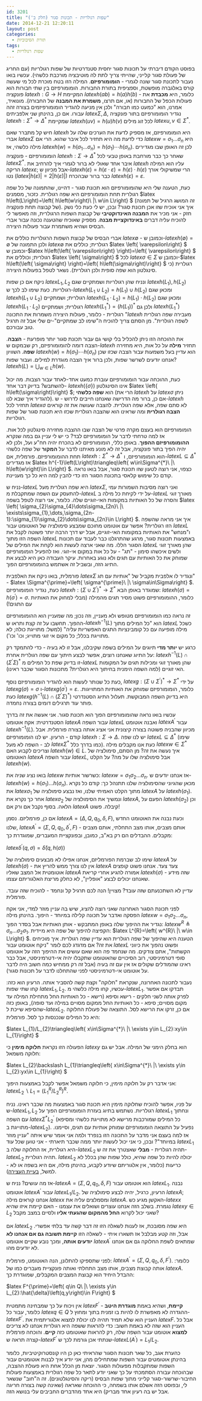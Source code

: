 ```yaml
---
id: 3201
title: "שפות רגולריות - תכונות סגור (חלק ב')"
date: 2014-12-21 12:20:11
layout: post
categories: 
  - תורת הסיבוכיות
tags: 
  - שפות רגולריות
---
```

בפוסט הקודם דיברתי על תכונות סגור יחסית סטנדרטיות של שפות רגולריות (עם החריג של פעולת סגור קלייני, שהייתי צריך לתת לה מוטיבציה מורכבת כלשהי). עכשיו בואו נעבור לתכונת סגור שונה לגמרי - <strong>הומומורפיזם</strong>. המילה הזו בטח מוכרת לכל מי שעשה קורס באלגברה מופשטת, וספציפית בתורת החבורות. הומומורפיזם בין שתי חבורות הוא פונקציה $latex h:G\to H$ המקיימת $latex h\left(ab\right)=h\left(a\right)h\left(b\right)$ - כלומר, היא <strong>מכבדת</strong> את פעולות הכפל של החבורות (או, אם תרצו, <strong>משמרת את המבנה</strong> של החבורה). מונואיד, אמרנו, הוא "כמעט כמו חבורה" ולכן אין מניעה להגדיר הומומורפיזמים בצורה זהה עבורו. אם כן, בהינתן שני אלפביתים $latex \Sigma,\Delta$, נגדיר הומומורפיזם בתור פונקציה $latex h:\Sigma^{*}\to\Delta^{*}$ שמקיימת $latex h\left(uv\right)=h\left(u\right)h\left(v\right)$ לכל זוג מילים $latex u,v\in\Sigma^{*}$.

חיש קל מתברר שאם $latex h$ היא הומומורפיזם, אז מספיק לדעת את הערכים שלה על אברי $latex \Sigma$ כדי לדעת מה היא תחזיר לכל איבר שהוא. הרי אם $latex w=\sigma_{1}\dots\sigma_{n}$ היא מילה כלשהי, אז $latex h\left(w\right)=h\left(\sigma_{1}\dots\sigma_{n}\right)=h\left(\sigma_{1}\right)\cdots h\left(\sigma_{n}\right)$. לכן זה האופן שבו מגדירים הומומורפיזם - פונקציה $latex h:\Sigma\to\Delta^{*}$ שאחר כך כבר מורחבת באופן טבעי לכל $latex \Sigma^{*}$. איבר אחד שאולי לא ברור לגמרי איך להרחיב את $latex h$ עליו הוא המילה הריקה $latex \varepsilon$; אבל מכיוון ש-$latex h\left(\varepsilon\right)=h\left(\varepsilon\cdot\varepsilon\right)=h\left(\varepsilon\right)\cdot h\left(\varepsilon\right)$ הרי שמשיקולי אורך נטו ($latex \left|h\left(\varepsilon\right)\right|=2\left|h\left(\varepsilon\right)\right|$) כבר ברור שבהכרח $latex h\left(\varepsilon\right)=\varepsilon$.

כעת, הטענה שלי היא שהומומורפיזם הוא תכונת סגור - דהיינו, שהתמונה של כל שפה רגולרית תחת הומומורפיזם היא שפה רגולרית. כזכור, מסמנים $latex h\left(L\right)=\left\{ h\left(w\right)\ |\ w\in L\right\} $ (זה המושג הרגיל של תמונה של קבוצה תחת פונקציה). איך אני אוכיח שזו אכן תכונת סגור? ובכן, יש לי כעת כלי נשק חזק - אני מכיר את <strong>המבנה האינדוקטיבי</strong> של קבוצת השפות הרגולרית, וזה מאפשר לי להוכיח עליה דברים <strong>באינדוקציית מבנה</strong>. מספיק שאוכיח שהטענה נכונה עבור אברי הבסיס ושהיא משתמרת עבור פעולות היצירה.

אברי הבסיס של קבוצת השפות הרגולריות כוללים את $latex \emptyset$ - וכמובן ש-$latex h\left(\emptyset\right)=\emptyset$ ולכן התמונה של $latex \emptyset$ רגולרית; כוללים את $latex \left\{ \varepsilon\right\} $ וכמובן ש-$latex h\left(\left\{ \varepsilon\right\} \right)=\left\{ \varepsilon\right\} $ רגולרית; וכוללים את $latex \left\{ \sigma\right\} $ לכל $latex \sigma\in\Sigma$ וכמובן ש-$latex h\left(\left\{ \sigma\right\} \right)=\left\{ h\left(\sigma\right)\right\} $ רגולרית (כי סינגלטון הוא שפה סופית ולכן רגולרית). נשאר לטפל בפעולות היצירה.

ניקח אם כן שפות $latex L_{1},L_{2}$ ונניח שהן רגולריות ושמתקיים שגם $latex h\left(L_{1}\right),h\left(L_{2}\right)$ רגולריות. כעת שימו לב לכך ש-$latex h\left(L_{1}\cup L_{2}\right)=h\left(L_{1}\right)\cup h\left(L_{2}\right)$ ומכאן שגם $latex h\left(L_{1}\cup L_{2}\right)$ רגולרית; ושמתקיים $latex h\left(L_{1}\cdot L_{2}\right)=h\left(L_{1}\right)\cdot h\left(L_{2}\right)$ ומכאן שגם $latex h\left(L_{1}\cdot L_{2}\right)$ רגולרית; ושמתקיים $latex h\left(L_{1}^{*}\right)=\left(h\left(L_{1}\right)\right)^{*}$ ולכן גם $latex h\left(L_{1}^{*}\right)$ רגולרית - כלומר, פעולות היצירה משמרות את התכונה "$latex h$ מעבירה שפה רגולרית לשפה רגולרית". מן הסתם צריך להוכיח ה"שימו לב שמתקיים"-ים שלי אבל זה תרגיל טוב עבורכם.

את ההוכחה הזו ניתן להכליל בלי קושי גם עבור תכונת סגור יותר מופרעת - <strong>הצבה</strong>. הצבה דומה להומומורפיזם, רק שבמקום ש-$latex h$ תחזיר <strong>מילה</strong> על כל אות, היא מחזירה <strong>שפה</strong>. השוויון $latex h\left(w\right)=h\left(\sigma_{1}\right)\cdots h\left(\sigma_{n}\right)$ הוא עדיין בעל משמעות עבור הצבה שכזו שכן אנחנו יודעים לשרשר שפות, ולכן ברור איך הצבה מוגדרת למילים. ועבור שפות? $latex h\left(L\right)=\bigcup_{w\in L}h\left(w\right)$.

כעת, ההוכחה עבור הומומורפיזם עוברת כמעט אחד-לאחד עבור הצבות. מה יכול להשתבש? בדיוק דבר אחד- $latex h\left(\left\{ \sigma\right\} \right)$ אינו הסינגלטון $latex \left\{ h\left(\sigma\right)\right\} $; הוא <strong>שפה כלשהי</strong> (הרי את $latex h$ על $latex \sigma$ ניתן להגדיר איך שבא לנו). אם כן, ברור מה הדרישה שאנחנו חייבים לדרוש - ש-$latex h$ תחזיר לכל $latex \sigma$ לא סתם שפה, אלא שפה רגולרית. להצבה שעושה את זה קוראים <strong>הצבה רגולרית</strong> ומה שראינו הוא שהצבה רגולרית שכזו היא תכונת סגור של שפות רגולריות.

הומומורפיזם הוא בעצם מקרה פרטי של הצבה שבו ההצבה מחזירה סינגלטון לכל אות. אז למה טרחתי לדבר על הומומורפיזם לבד? כי יש לי עניין גם במה שנקרא <strong>ההומומורפיזם ההפוך</strong>. באופן כללי, הומומורפיזם לא בהכרח יהיה חח"ע ועל, ולכן לא יהיה הפיך בתור פונקציה, אבל זה לא מונע מאיתנו לדבר על <strong>המקור</strong> של שפה כלשהי תחת ההומומורפיזם. פורמלית, אם $latex h:\Sigma^{*}\to\Delta^{*}$ הוא הומומורפיזם, ו-$latex L\subseteq\Delta^{*}$ אז מגדירים $latex h^{-1}\left(L\right)\triangleq\left\{ w\in\Sigma^{*}\ |\ h\left(w\right)\in L\right\} $. כצפוי, אני רוצה לטעון שזו תכונת סגור, אבל בואו נראה קודם כל שימוש קלאסי בתכונת הסגור הזו כדי להבין למה היא כל כך מעניינת.

נניח ש-$latex L$ היא שפה רגולרית מעל $latex \Sigma$, ואני רוצה מסיבות השמורות עמי להתעסק עם השפה שמתקבלת מ-$latex L$ על ידי לקיחת כל מילה ב-$latex L$ מאורך זוגי והסרה של כל האותיות במקומות האי-זוגיים שלה. כלומר, אני רוצה לטפל בשפה $latex \left\{ \sigma_{2}\sigma_{4}\dots\sigma_{2n}\ |\ \exists\sigma_{1},\dots,\sigma_{2n-1}:\sigma_{1}\sigma_{2}\dots\sigma_{2n}\in L\right\} $. איך אני מראה שהשפה הזו רגולרית? אפשר עם אוטומט מחוכם שמבצע סימולציה של האוטומט עבור $latex L$ ו"מנחש" את האותיות במקומות האי-זוגיים, אבל יש דרך הרבה יותר פשוטה לקבל את השפה הזו מתוך $latex L$ באמצעות תכונות סגור, מרגע שהתרגלנו כבר לעבוד עם תכונות הסגור הללו. מה שאני ארצה לעשות הוא לקחת את המילים של $latex L$ שהן מאורך זוגי ולשים איכשהו סימון - "תג" - על כל אות במקום אי-זוגי. ואז להפעיל הומומורפיזם שמוחק את כל האותיות עם תגים ולא נוגע באחרות. עיקר העבודה כאן היא לבצע את התיוג הזה, ובשביל זה אשתמש בהומומורפיזם הפוך.

פורמלית, בואו ניקח את האלפבית $latex \Sigma$ ונגדיר לו אלפבית מקביל של "אותיות עם תג" - $latex \Sigma^{\prime}=\left\{ \sigma^{\prime}\ |\ \sigma\in\Sigma\right\} $. כעת, נגדיר הומומורפיזם $latex h:\left(\Sigma\cup\Sigma^{\prime}\right)^{*}\to\Sigma^{*}$ שמוגדר באופן הבא: $latex h\left(\sigma\right)=h\left(\sigma^{\prime}\right)=\sigma$. כלומר, ההומומורפיזם פשוט מסיר תגים מהמילה (מבלי למחוק את האותיות עם התגים!)

זה נראה כמו הומומורפיזם מטופש ולא מעניין, וזה נכון; מה שמעניין הוא ההומומורפיזם ההפוך. תחשבו על זה קצת ותראו ש-$latex h^{-1}\left(L\right)$ הוא "כל המילים מתוך $latex L$ כשכל מילה מופיעה עם כל קומבינציות התגים האפשריות עליה" (למשל: מתוייגת כולה; לא מתוייגת בכלל; כל מקום אי זוגי מתוייג; וכו' וכו').

כרגע יש <strong>יותר מדי</strong> תיוגים על המילים בשפה שקיבלנו, אבל זו לא בעיה - כדי להתמקד רק על התיוג שאנחנו רוצים, אפשר לבצע חיתוך עם שפה רגולרית אחרת: $latex h^{-1}\left(L\right)\cap\left(\Sigma^{\prime}\Sigma\right)^{*}$ זו בדיוק שפת כל המילים מ-$latex L$ שהן מאורך זוגי ומכילות תגים על המקומות האי זוגיים (למה השפה הימנית בחיתוך היא רגולרית? מתכונות הסגור שכבר ראינו).

כעת כל שנותר לעשות הוא להגדיר הומומורפיזם נוסף, $latex g:\left(\Sigma\cup\Sigma^{\prime}\right)^{*}\to\Sigma^{*}$ על ידי $latex g\left(\sigma\right)=\sigma$ ו-$latex g\left(\sigma^{\prime}\right)=\varepsilon$. כלומר, הומומורפיזם שמוחק את האותיות המתוייגות. כעת $latex g\left(h^{-1}\left(L\right)\cap\left(\Sigma^{\prime}\Sigma\right)^{*}\right)$ היא בדיוק השפה המבוקשת. תעלול התיוג הסטנדרטי פותר עוד תרגילים דומים בצורה נחמדה.

עכשיו בואו נראה שהומומורפיזם הפוך הוא תכונת סגור. אני אעשה את זה בדרך הסטנדרטית: אקח אוטומט $latex A$ עבור השפה $latex L$ ואבנה אוטומט $latex A^{\prime}$ עבור $latex h^{-1}\left(L\right)$. מכיוון שהבניה פשוטה בצורה קיצונית אני אציג אותה בצורה פורמלית. אבל קודם - הרעיון. יש לנו הומומורפיזם $latex h:\Sigma\to\Delta$. יש לנו שפה $latex L\subseteq\Delta^{*}$ (שימו לב - השפה לא מעל $latex \Sigma^{*}$ כמו בדרך כלל). כעת אנו מקבלים מילה $latex w\in\Sigma^{*}$ וצריכים לקבוע האם $latex h\left(w\right)\in L$. איך נעשה את זה? מן הסתם, סימולציה של האוטומט $latex A$ עבור השפה $latex L$, אבל סימולציה שלו על מה? על הקלט $latex h\left(w\right)$.

בואו נציג שניה את $latex w$ כשרשור אותיות: $latex w=\sigma_{1}\sigma_{2}\dots\sigma_{n}$. אז אנחנו יודעים ש-$latex h\left(w\right)=h\left(\sigma_{1}\right)\dots h\left(\sigma_{n}\right)$. מכאן שהגיוני שהסימולציה שלנו תתנהל כך: קודם כל נקרא את $latex \sigma_{1}$ מתוך הקלט האמיתי שלנו, ואז נבצע סימולציה של $latex A$ על $latex h\left(\sigma_{1}\right)$. אחר כך נקרא את $latex \sigma_{2}$ ונמשיך את הסימולציה של $latex A$, הפעם על $latex h\left(\sigma_{2}\right)$ וכן הלאה. בסוף נקבל אם ורק אם $latex A$ קיבלה. פשוט!

אם כן, פורמליזם. נסמן $latex A=\left(\Delta,Q,q_{0},\delta,F\right)$, וכעת נבנה את האוטומט החדש שלנו, $latex A^{\prime}=\left(\Sigma,Q,q_{0},\delta^{\prime},F\right)$ - אותם מצבים, אותו מצב התחלתי, אותם מצבים מקבלים. ההבדלים הם רק בא"ב, כמובן, ובפונקציית המעברים, שמוגדרת כך:

$latex \delta^{\prime}\left(q,\sigma\right)=\hat{\delta}\left(q,h\left(\sigma\right)\right)$

שימו לב שברמת הפורמליזם, אנחנו אפילו לא מבצעים סימולציה של $latex A$ על $latex h\left(\sigma\right)$ - אין לנו צורך ממש להריץ את $latex A$ צעד צעד. אנחנו פשוט קופצים אוטומטית אל המצב שאליו $latex A$ אמורה להגיע אחרי קריאת $latex h\left(\sigma\right)$ - שזה מידע שאנחנו יכולים לבצע "אופליין", לא כחלק מריצת האלגוריתם עצמו.

עדיין לא השתכנעתם שזה עובד? מצויין! הנה לכם תרגיל קל ונחמד - להוכיח שזה עובד. פורמלית.

לפני תכונת הסגור האחרונה שאני רוצה להציג, שיש בה עניין מוזר למדי, אני אקח הפסקה ואדבר על תכונה קלילה במיוחד - היפוך. בהינתן מילה $latex w=\sigma_{1}\sigma_{2}\dots\sigma_{n}$, נגדיר את ההיפוך שלה באופן המתבקש - אותן האותיות אבל בסדר הפוך: $latex w^{R}\triangleq\sigma_{n}\dots\sigma_{2}\sigma_{1}$. הקפיצה להיפוך של שפה היא מיידית: $latex L^{R}=\left\{ w^{R}\ |\ w\in L\right\} $. הטענה היא שהיפוך של שפה רגולרית הוא עדיין שפה רגולרית. איך מוכיחים את זה? אם מדגדג לכם לומר "ניקח אוטומט עבור $latex L$ ופשוט נהפוך את כיווני הקשתות", אתם צודקים. מה שנחמד פה הוא שאם עושים את ההיפוך הזה על אוטומט סופי דטרמיניסטי, רוב הסיכויים שהאוטומט שתקבלו יהיה אי-דטרמיניסטי, אבל כבר ראינו שהמודלים שקולים אז אין עם זה בעיה (אבל זה רק ממחיש כמה חשוב היה לדבר על אוטומט אי-דטרמיניסטי לפני שהתחלנו לדבר על תכונות סגור).

נעבור לתכונה האחרונה, שנקראת "חלוקה" וקצת קשה להסביר אותה. הרעיון הוא כזה: קחו שתי שפות $latex L_{1},L_{2}$. עכשיו, קחו מילה כלשהי מ-$latex L_{1}$. תבדקו אם אפשר לפרק אותה לשני חלקים - רישא וסיפא (רישא - כל האותיות החל מתחילת המילה עד מקום מסויים; סיפא - כל האותיות החל ממקום מסויים במילה ועד סופה), באופן כזה שהסיפא שייכת ל-$latex L_{2}$. אם כן, זרקו את הרישא לסל. התוצאה של פעולת החלוקה היא כל המילים שנכנסות כך לסל. פורמלית:

$latex L_{1}/L_{2}\triangleq\left\{ x\in\Sigma^{*}\ |\ \exists y\in L_{2}:xy\in L_{1}\right\} $

הפעולה הזו נקראת <strong>חלוקה מימין</strong> כי $latex y$ הוא בחלק הימני של המילה. אבל יש גם חלוקה משמאל:

$latex L_{2}\backslash L_{1}\triangleq\left\{ x\in\Sigma^{*}\ |\ \exists y\in L_{2}:yx\in L_{1}\right\} $

אני אדבר רק על חלוקה מימין, כי חלוקה משמאל אפשר לקבל באמצעות היפוך: $latex L_{2}\backslash L_{1}=\left(L_{1}^{R}/L_{2}^{R}\right)^{R}$.

על פניו, אפשר להוכיח שחלוקה מימין היא תכונת סגור באמצעות מה שכבר ראינו. נניח ש-$latex L_{1},L_{2}$ רגולריות. נשתמש בתיוג בעזרת הומומורפיזם הפוך על $latex L_{1}$ ונחתוך עם השפה $latex \Sigma^{*}L_{2}^{\prime}$ (כל המילים שמורכבות מרישא לא מתוייגת כלשהי ומסיפא מתוייגת ב-$latex L_{2}$). נפעיל על התוצאה הומומורפיזם שמוחק אותיות עם תגים, וסיימנו. אז למה בעצם אני מדבר על התכונה הזו בנפרד ולמה אני אומר שיש איתה "עניין מוזר במיוחד"? ובכן, כי אני יכול לעשות יותר ממה שכבר תיארתי - אני טוען שכל עוד $latex L_{1}$ היא רגולרית, אז החלוקה שלה ב-$latex L_{2}$ תהיה רגולרית - <strong>מבלי</strong> שאצטרך את זה ש-$latex L_{2}$ תהיה רגולרית. $latex L_{2}$ יכולה להיות כל שפה שהיא, כולל שפות שהן בכלל לא כריעות (כלומר, אין אלגוריתם שיודע לקבוע, בהינתן מילה, אם היא בשפה או לא - למשל, <a href="http://www.gadial.net/2007/09/26/halting_problem/">בעיית העצירה</a>).

אז מה עושים? נניח ש-$latex A=\left(\Sigma,Q,q_{0},\delta,F\right)$ הוא אוטומט עבור $latex L_{1}$. נבנה אוטומט $latex A^{\prime}$ עבור $latex L_{1}/L_{2}$. הרעיון, כרגיל, יהיה לבצע סימולציה של $latex A$; אנחנו קוראים מילה $latex x$ ומסמלצים עליה את $latex A$. האקשן מגיע כש-$latex x$ נגמרת. בשלב הזה אנחנו עוצרים ושואלים את עצמנו - האם קיימת איזו שהיא $latex y\in L_{2}$ שאני יכול לקרוא <strong>החל מהמקום שהגעתי אליו</strong> ולסיים במצב מקבל?

אם $latex L_{2}$ היא שפה מסובכת, אז לענות לשאלה הזו זה דבר קשה עד בלתי אפשרי. אבל, וזה קטע מבלבל אז תשארו איתי - לשאלה הזו <strong>קיימת תשובה גם אם אנחנו לא יודעים אותה</strong>, ומכך נובע שקיים אוטומט $latex A^{\prime}$ שמתאים לשפת החלוקה גם אם אנחנו לא יודעים מהו.

לפני שתספיקו להתלונן, הנה האוטומט, פורמלית: $latex A^{\prime}=\left(\Sigma,Q,q_{0},\delta,F^{\prime}\right)$. כלומר: אותה קבוצת מצבים, אותו מצב התחלתי ואותה פונקציית מעברים כמו של $latex A$. ההבדל היחיד הוא קבוצת המצבים המקבלים, שמוגדרת כך:

$latex F^{\prime}=\left\{ q\in Q\ |\ \exists y\in L_{2}:\hat{\delta}\left(q,y\right)\in F\right\} $

אין ויכוח על כך שמבחינה מתמטית $latex F^{\prime}$ <strong>קיימת</strong>, ושהיא באמת <strong>מוגדרת היטב</strong> - כלומר, עבור כל $latex q\in Q$ ההגדרה לא מאפשרת לו להיות בו זמנית בתוך ומחוץ ל-$latex F^{\prime}$. העניין הוא שלא תמיד תהיה לנו יכולת למצוא אלגוריתמית את $latex F$. אבל כל העניין הוא שזה לא באמת חשוב: כדי להראות ששפה היא רגולרית אנחנו לא צריכים <strong>למצוא</strong> אוטומט עבור השפה שלה, רק להראות שאוטומט כזה <strong>קיים</strong>. והוכחה פורמלית קצרה תראה ש-$latex F^{\prime}$ שנתתי אכן גורמת לכך ש-$latex L\left(A^{\prime}\right)=L_{1}/L_{2}$.

כהערת אגב, כל שאר תכונות הסגור שהראיתי כאן כן היו קונסטרוקיטיביות, כלומר בהינתן אוטומטים עבור השפות שמתחילים מהן, אני יודע איך לבנות אוטומטים עבור השפות שמתקבלות מפעולות הסגור. יוצאת מן הכלל אחת היא פעולת ההצבה, שבהוכחה עבורה הסתמכתי על כך שאני יודע לתאר כל שפה רגולרית באמצעות פעולות החיבור-שרשור-סגור קלייני מתוך שפות הבסיס (ריקה והסינגלטונים). זה ה"חוב" שנשאר לי, ובפוסט הזה אשלם אותו בשמחה, כי ההוכחה שאראה (שאינה קשה בצורה חריגה אבל יש בה רעיון אחד מבריק) היא אחד מהדברים החביבים עלי בנושא הזה.
